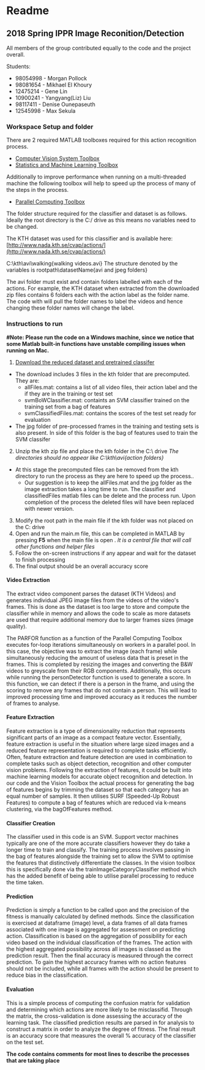 # Readme
## 2018 Spring IPPR Image Reconition/Detection

All members of the group contributed equally to the code and the project overall.

Students:
- 98054998 - Morgan Pollock
- 98081654 - Mikhael El Khoury 
- 12475214 - Gene Lin
- 10900241 - Yangyang(Liz) Liu
- 98117411 - Denise Ounepaseuth
- 12545998 - Max Sekula 


### Workspace Setup and folder
There are 2 required MATLAB toolboxes required for this action recognition process.
- [Computer Vision System Toolbox](https://au.mathworks.com/help/vision/)
- [Statistics and Machine Learning Toolbox](https://au.mathworks.com/help/stats/)

Additionally to improve performance when running on a multi-threaded machine the following toolbox will help to speed up the process of many of the steps in the process.

+ [Parallel Computing Toolbox](https://au.mathworks.com/help/distcomp/)

The folder structure required for the classifier and dataset is as follows. Ideally the root directory is the C:/ drive as this means no variables need to be changed.

The KTH dataset was used for this classifier and is available here: [http://www.nada.kth.se/cvap/actions/](http://www.nada.kth.se/cvap/actions/)

C:\kth\avi\walking\{walking videos.avi}
The structure denoted by the variables is rootpath\datasetName\{avi and jpeg folders}

The avi folder must exist and contain folders labelled with each of the actions. For example, the KTH dataset when extracted from the downloaded zip files contains 6 folders each with the action label as the folder name. The code with will pull the folder names to label the videos and hence changing these folder names will change the label.

### Instructions to run
  **#Note: Please run the code on a Windows machine, since we notice that some Matlab built-in functions have unstable compiling issues when running on Mac.**


1. [Download the reduced dataset and pretrained classifer](https://drive.google.com/file/d/137w16nvHayK7M7kLAaZsm9CA3cvK9FaC/view?usp=sharing)
- The download includes 3 files in the kth folder that are precomputed. They are:
  - allFiles.mat: contains a list of all video files, their action label and the if they are in the training or test set
  - svmBoWClassifier.mat: containts an SVM classifier trained on the training set from a bag of features
  - svmClassifiedFiles.mat: contains the scores of the test set ready for evaluation
- The jpg folder of pre-processed frames in the training and testing sets is also present. In side of this folder is the bag of features used to train the SVM classifer
2. Unzip the kth zip file and place the kth folder in the C:\ drive *The directories should no appear like C:\kth\avi\{action folders}*
- At this stage the precomputed files can be removed from the kth directory to run the process as they are here to speed up the process..
  - Our suggestion is to keep the allFiles.mat and the jpg folder as the image extraction takes a long time to run. The classifier and classifiedFiles matlab files can be delete and the process run. Upon completion of the process the deleted files will have been replaced with newer version.
3. Modify the root path in the main file if the kth folder was not placed on the C: drive
4. Open and run the main.m file, this can be completed in MATLAB by pressing **F5** when the main file is open . *It is a central file that will call other functions and helper files*
5. Follow the on-screen instructions if any appear and wait for the dataset to finish processing
6. The final output should be an overall accuracy score

#### Video Extraction
The extract video component parses the dataset (KTH Videos) and generates individual JPEG image files from the videos of the video's frames. This is done as the dataset is too large to store and compute the classifier while in memory and allows the code to scale as more datasets are used that require additional memory due to larger frames sizes (image quality).

The PARFOR function as a function of the Parallel Computing Toolbox executes for-loop iterations simultaneously on workers in a parallel pool. In this case, the objective was to extract the image (each frame) while simultaneously reducing the amount of useless data that is preset in the frames. This is completed by resizing the images and converting the B&W videos to greyscale from their RGB components. Additionally, this occurs while running the personDetector function is used to generate a score. In this function, we can detect if there is a person in the frame, and using the scoring to remove any frames that do not contain a person. This will lead to improved processing time and improved accuracy as it reduces the number of frames to analyse.

#### Feature Extraction
Feature extraction is a type of dimensionality reduction that represents significant parts of an image as a compact feature vector. Essentially, feature extraction is useful in the situation where large sized images and a reduced feature representation is required to complete tasks efficiently. Often, feature extraction and feature detection are used in combination to complete tasks such as object detection, recognition and other computer vision problems. Following the extraction of features, it could be built into machine learning models for accurate object recognition and detection. 
In our code and the Vision Toolbox the actual process for generating the bag of features begins by trimming the dataset so that each category has an equal number of samples. It then utilises SURF (Speeded-Up Robust Features) to compute a bag of features which are reduced via k-means clustering, via the bagOfFeatures method.


#### Classifier Creation
The classifier used in this code is an SVM. Support vector machines typically are one of the more accurate classifiers however they do take a longer time to train and classify. The training process involves passing in the bag of features alongside the training set to allow the SVM to optimise the features that distinctively differentiate the classes. In the vision toolbox this is specifically done via the trainImageCategoryClassifier method which has the added benefit of being able to utilise parallel processing to reduce the time taken.

#### Prediction
Prediction is simply a function to be called upon and the precision of the fitness is manually calculated by defined methods. Since the classification is exercised at dataframe (image) level, a data frames of all data frames associated with one image is aggregated for assessment on predicting action. Classification is based on the aggregation of possibility for each video based on the individual classification of the frames. The action with the highest aggregated possibility across all images is classed as the prediction result. Then the final accuracy is measured through the correct prediction. To gain the highest accuracy frames with no action features should not be included, while all frames with the action should be present to reduce bias in the classification.


#### Evaluation 
This is a simple process of computing the confusion matrix for validation and determining which actions are more likely to be misclassifid. Through the matrix, the cross-validation is done assessing the accuracy of the learning task. The classified prediction results are parsed in for analysis to construct a matrix in order to analyze the degree of fitness. The final result is an accuracy score that measures the overall % accuracy of the classifier on the test set.

**The code contains comments for most lines to describe the processes that are taking place**
